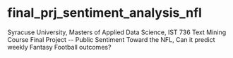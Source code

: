 # final_prj_sentiment_analysis_nfl
Syracuse University, Masters of Applied Data Science, IST 736 Text Mining Course Final Project -- Public Sentiment Toward the NFL, Can it predict weekly Fantasy Football outcomes?
